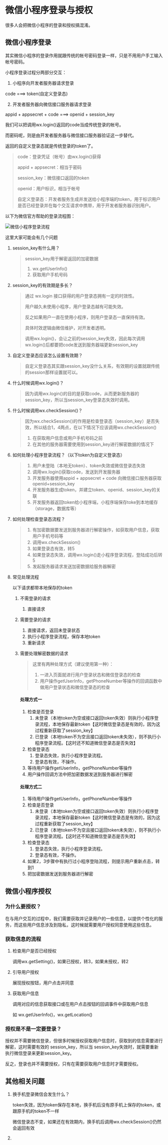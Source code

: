 # 微信小程序登录与授权

很多人会把微信小程序的登录和授权搞混淆。



## 微信小程序登录

其实微信小程序的登录作用就跟传统的帐号密码登录一样，只是不用用户手工输入帐号密码。

小程序登录过程分两部分交互：

1.  小程序向开发者服务器请求登录

   code ===> token(自定义登录态)

2.  开发者服务器向微信接口服务器请求登录

   appid + appsecret + code ===> openid + session_key

我们可以把调用wx.login()返回的code当成传统登录的帐号。

而密码呢，则是由开发者服务器与微信接口服务器验证这一步替代。

返回的自定义登录态就是传统登录的token了。

> code：登录凭证（帐号）由wx.login()获得
>
> appid + appsecret：相当于密码
>
> session_key：微信接口返回的token
>
> openid：用户标识，相当于帐号
>
> 自定义登录态：开发者服务生成并发送给小程序端的token，用于标识用户是否已经登录并在每个交互请求中携带，用于开发者服务器识别用户。

以下为微信官方帮助的登录流程图：

![微信小程序登录流程](https://img-blog.csdnimg.cn/img_convert/69f18ad839080563d915abb73e664c1b.png#pic_center)





这里大家可能会有几个问题

1. session_key有什么用？

   > session_key用于解密返回的加密数据
   >
   > 1.  wx.getUserInfo()
   > 2. 获取用户手机号码

2. session_key的有效期是多长？

   > 通过 wx.login 接口获得的用户登录态拥有一定的时效性。
   >
   > 用户越久未使用小程序，用户登录态越有可能失效。
   >
   > 反之如果用户一直在使用小程序，则用户登录态一直保持有效。
   >
   > 具体时效逻辑由微信维护，对开发者透明。 
   >
   > 调用wx.login()，会让之前的session_key失效，因此每次调用wx.login()后都要把code发送到服务器端更新session_key

3. 自定义登录态应该怎么设置有效期？

   > 自定义登录态其实跟session_key没什么关系，有效期的设置就跟传统的session那样设置就可以。

4. 什么时候调用wx.login()？

   > 因为调用wx.login()的目的是获取code，从而更新服务器的session_key，所以当session_key登录态失效时调用。

5. 什么时候调用wx.checkSession()？

   > 因为wx.checkSession()的作用是检查登录态（session_key）是否失效，所以结合1，4两点，在以下情况下应该调用wx.checkSession()
   >
   > 1. 在获取用户信息或用户手机号码之前
   > 2. 在其他的服务器需要使用到session_key进行解密数据的情况下

6. 如何处理小程序登录流程？（以下token为自定义登录态）

   > 1. 用户未登陆（本地无token）、token失效或微信登录态失效
   > 2. 调用wx.login()获取code，发送到开发服务器
   > 3. 开发服务器使用appid + appsecret + code 向微信接口服务器获取openid+session_key
   > 4. 开发服务器生成token，并建立token、openid、session_key的关联
   > 5. 开发服务器返回token给小程序端，小程序端保存toke到本地缓存（storage，数据库等）

7. 如何处理检查登录态流程？

   > 1. 有加密数据要发送到服务器进行解密操作，如获取用户信息，获取用户手机号码等
   > 2. 调用wx.checkSession()
   > 3. 如果登录态有效，转5
   > 4. 如果登录态失效，调用wx.login()走小程序登录流程，登陆成功后转5
   > 5. 发起服务器请求发送加密数据给服务器解密

8. 常见处理流程

   以下请求都带本地保存的token

   1. 不需登录的请求

      1. 直接请求

   2. 需要登录的请求

      1. 直接请求，返回未登录状态
      2. 执行小程序登录流程，保存本地token
      3. 重新请求

   3. 需要处理解密数据的请求

      > 这里有两种处理方式（建议使用第一种）：
      >
      > 1. 一进入页面就进行用户登录状态和微信登录态的检查
      > 2. 用户操作getUserInfo，getPhoneNumber等操作的回调函数中做用户登录状态和微信登录态的检查

      #### 处理方式一

      1. 检查是否登录
         1. 未登录（本地token为空或接口返回token失效）则执行小程序登录流程，本地保存最新token【这时微信登录态是有效的，因为这过程重新获取了session_key】
         2. 已登录（本地token不为空且接口返回token未失效），则不执行小程序登录流程。【这时还不知道微信登录态是否失效】
      2. 检查登录态
         1. 登录态失效，执行小程序登录流程。
         2. 登录态有效，不操作。
      3. 等待用户操作getUserInfo，getPhoneNumber等操作
      4. 用户操作回调方法中把加密数据发送到服务器进行解密

      #### 处理方式二

      1. 等待用户操作getUserInfo，getPhoneNumber等操作
      2. 检查是否登录
         1. 未登录（本地token为空或接口返回token失效）则执行小程序登录流程，本地保存最新token【这时微信登录态是有效的，因为这过程重新获取了session_key】
         2. 已登录（本地token不为空且接口返回token未失效），则不执行小程序登录流程。【这时还不知道微信登录态是否失效】
      3. 检查登录态
         1. 登录态失效，执行小程序登录流程。
         2. 登录态有效，不操作。
      4. 如果2，3步骤中有执行过小程序登陆流程，则提示用户重新点击，转到1
      5. 把加密数据发送到服务器进行解密



## 微信小程序授权

### 为什么要授权？

在与用户交互的过程中，我们需要获取并记录用户的一些信息，以提供个性化的服务，而这些用户信息涉及到隐私，这时候就需要用户授权同意使用这些信息。

### 获取信息的流程

1. 检查用户是否已经授权

   调用wx.getSetting()，如果已授权，转3，如果未授权，转2

2. 引导用户授权

   展现授权按钮，用户点击并同意

3. 获取用户信息

   调用对应的信息获取接口或在用户点击按钮的回调事件中获取用户信息

   如 wx.getUserInfo()，wx.getLocation()

### 授权是不是一定要登录？

授权并不需要微信登录，但很多时候授权获取用户信息时，获取到的信息需要进行解密，这时需要有效的 session_key，所以当 session_key失效时，就需要重新执行微信登录来更新session_key。

反之，登录也并不需要授权，只有在需要获取用户信息时才需要授权。



## 其他相关问题

1. 换手机登录微信会发生什么？

   token失效，因为token保存在本地，换手机后没有原手机上保存的token，或跟原手机的token不一样

   微信登录态不变，如果还在有效期内，换手机后调用wx.checkSession()仍然会返回有效

2. 

